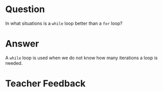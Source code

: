 # Question
In what situations is a `while` loop better than a `for` loop?

# Answer
A `while` loop is used when we do not know how many iterations a loop is needed. 

# Teacher Feedback

